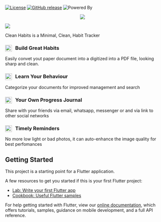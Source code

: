 [![License](https://img.shields.io/badge/License-Apache%202.0-blue.svg)](https://opensource.org/licenses/Apache-2.0?style=flat-square)
[![GitHub release](https://img.shields.io/github/release/clean-apps/CleanHabits.svg)](https://github.com/clean-apps/CleanHabits/releases/latest?style=flat-square)
![Powered By](https://img.shields.io/badge/Powered%20By-Flutter-blue&logo=flutter)

<p align="center">
<img src="https://github.com/clean-apps/CleanHabits/raw/master/marketing/gh-feature-graphic.png?raw=true" />
</p>


<img src="https://github.com/clean-apps/CleanHabits/raw/master/marketing/gh-logo.png?raw=true" />

Clean Habits is a Minimal, Clean, Habit Tracker

### <img src="https://use.fontawesome.com/releases/v5.1.0/svgs/solid/external-link-alt.svg" width="22" align="left" /> &nbsp; Build Great Habits

Easily convet yout paper document into a digitized into a PDF file, looking sharp and clean.

### <img src="https://use.fontawesome.com/releases/v5.1.0/svgs/solid/chart-bar.svg" width="22" align="left" /> &nbsp; Learn Your Behaviour

Categorize your documents for improved management and search

### <img src="https://use.fontawesome.com/releases/v5.1.0/svgs/solid/chart-line.svg" width="22" align="left" /> &nbsp; Your Own Progress Journal

Share with your friends via email, whatsapp, messenger or and via link to other social networks

### <img src="https://use.fontawesome.com/releases/v5.1.0/svgs/regular/bell.svg" width="22" align="left" /> &nbsp; Timely Reminders

No more low light or bad photos, it can auto-enhance the image quality for best perfomances

## Getting Started

This project is a starting point for a Flutter application.

A few resources to get you started if this is your first Flutter project:

- [Lab: Write your first Flutter app](https://flutter.dev/docs/get-started/codelab)
- [Cookbook: Useful Flutter samples](https://flutter.dev/docs/cookbook)

For help getting started with Flutter, view our
[online documentation](https://flutter.dev/docs), which offers tutorials,
samples, guidance on mobile development, and a full API reference.
